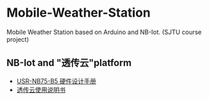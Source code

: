 # Mobile-Weather-Station
Mobile Weather Station based on Arduino and NB-Iot.  (SJTU course project)

## NB-Iot and "透传云"platform
* [USR-NB75-B5 硬件设计手册](http://www.usr.cn/Down/WH-NB75_hardware_V2.0.1.pdf)
* [透传云使用说明书](http://console.usr.cn/uploads/pdf/%E9%80%8F%E4%BC%A0%E4%BA%91%E4%BD%BF%E7%94%A8%E8%AF%B4%E6%98%8E%E4%B9%A6.pdf)
